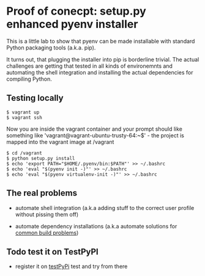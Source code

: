 # Proof of conecpt: setup.py enhanced pyenv installer

This is a little lab to show that pyenv can be made installable with standard
Python packaging tools (a.k.a. pip).

It turns out, that plugging the installer into pip is borderline trivial. The actual challenges are getting that tested in all kinds of environemnts and automating the shell integration and installing the actual dependencies for compiling Python.

## Testing locally

    $ vagrant up
    $ vagrant ssh

Now you are inside the vagrant container and your prompt should like something like 'vagrant@vagrant-ubuntu-trusty-64:~$' - the project is mapped into the vagrant image at /vagrant

    $ cd /vagrant
    $ python setup.py install
    $ echo 'export PATH="$HOME/.pyenv/bin:$PATH"' >> ~/.bashrc
    $ echo 'eval "$(pyenv init -)"' >> ~/.bashrc
    $ echo 'eval "$(pyenv virtualenv-init -)"' >> ~/.bashrc

## The real problems

* automate shell integration (a.k.a adding stuff to the correct user profile without pissing them off)

* automate dependency installations (a.k.a automate solutions for [common build problems](https://github.com/yyuu/pyenv/wiki/Common-build-problems))

## Todo test it on TestPyPI

* register it on [testPyPi](https://wiki.python.org/moin/TestPyPI) test and try from there
